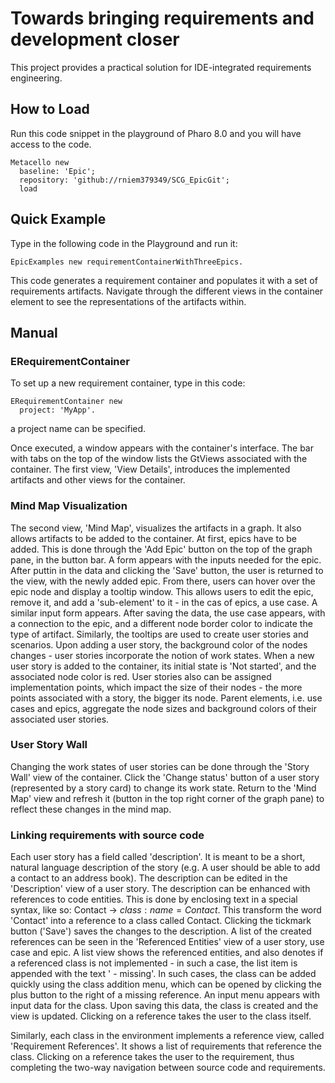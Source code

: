 # Towards bringing requirements and development closer

This project provides a practical solution for IDE-integrated requirements engineering.

## How to Load

Run this code snippet in the playground of Pharo 8.0 and you will have access to the code.
```
Metacello new
  baseline: 'Epic';
  repository: 'github://rniem379349/SCG_EpicGit';
  load
```

## Quick Example
Type in the following code in the Playground and run it:
```
EpicExamples new requirementContainerWithThreeEpics.
```
This code generates a requirement container and populates it with a set of requirements artifacts.
Navigate through the different views in the container element to see the representations of the artifacts within.

## Manual
### ERequirementContainer
To set up a new requirement container, type in this code:
```
ERequirementContainer new
  project: 'MyApp'.
```
a project name can be specified. 

Once executed, a window appears with the container's interface.
The bar with tabs on the top of the window lists the GtViews associated with the container.
The first view, 'View Details', introduces the implemented artifacts and other views for the container.

### Mind Map Visualization
The second view, 'Mind Map', visualizes the artifacts in a graph. It also allows artifacts to be added to the container.
At first, epics have to be added. This is done through the 'Add Epic' button on the top of the graph pane, in the button bar.
A form appears with the inputs needed for the epic.
After puttin in the data and clicking the 'Save' button, the user is returned to the view, with the newly added epic.
From there, users can hover over the epic node and display a tooltip window. 
This allows users to edit the epic, remove it, and add a 'sub-element' to it - in the cas of epics, a use case. A similar input form appears.
After saving the data, the use case appears, with a connection to the epic, and a different node border color to indicate the type of artifact.
Similarly, the tooltips are used to create user stories and scenarios.
Upon adding a user story, the background color of the nodes changes - user stories incorporate the notion of work states.
When a new user story is added to the container, its initial state is 'Not started', and the associated node color is red.
User stories also can be assigned implementation points, which impact the size of their nodes - the more points associated with a story, the bigger its node.
Parent elements, i.e. use cases and epics, aggregate the node sizes and background colors of their associated user stories.

### User Story Wall
Changing the work states of user stories can be done through the 'Story Wall' view of the container.
Click the 'Change status' button of a user story (represented by a story card) to change its work state.
Return to the 'Mind Map' view and refresh it (button in the top right corner of the graph pane) to reflect these changes in the mind map.

### Linking requirements with source code
Each user story has a field called 'description'. It is meant to be a short, natural language description of the story (e.g. A user should be able to add a contact to an address book). 
The description can be edited in the 'Description' view of a user story.
The description can be enhanced with references to code entities.
This is done by enclosing text in a special syntax, like so:
Contact -> ${class:name=Contact}$.
This transform the word 'Contact' into a reference to a class called Contact. Clicking the tickmark button ('Save') saves the changes to the description.
A list of the created references can be seen in the 'Referenced Entities' view of a user story, use case and epic.
A list view shows the referenced entities, and also denotes if a referenced class is not implemented - in such a case, the list item is appended with the text ' - missing'.
In such cases, the class can be added quickly using the class addition menu, which can be opened by clicking the plus button to the right of a missing reference.
An input menu appears with input data for the class.
Upon saving this data, the class is created and the view is updated.
Clicking on a reference takes the user to the class itself.

Similarly, each class in the environment implements a reference view, called 'Requirement References'.
It shows a list of requirements that reference the class.
Clicking on a reference takes the user to the requirement, thus completing the two-way navigation between source code and requirements.
